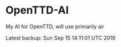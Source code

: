 # OpenTTD-AI
My AI for OpenTTD, will use primarily air

Latest backup: Sun Sep 15 14:11:01 UTC 2019
